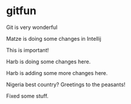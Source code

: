 # gitfun
Git is very wonderful

Matze is doing some changes in Intellij

This is important!

Harb is doing some changes here.

Harb is adding some more changes here.

Nigeria best country? Greetings to the peasants!

Fixed some stuff.
